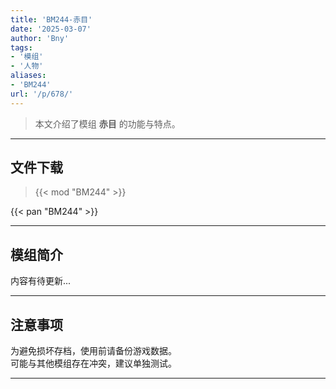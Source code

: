 ```yaml
---
title: 'BM244-赤目'
date: '2025-03-07'
author: 'Bny'
tags:
- '模组'
- '人物'
aliases:
- 'BM244'
url: '/p/678/'
---
```


> 本文介绍了模组 **赤目** 的功能与特点。

---

## 文件下载  

> {{< mod "BM244" >}}  

{{< pan "BM244" >}}  

---

## 模组简介

>  
内容有待更新...  

---

## 注意事项

>  
为避免损坏存档，使用前请备份游戏数据。  
可能与其他模组存在冲突，建议单独测试。  

---

